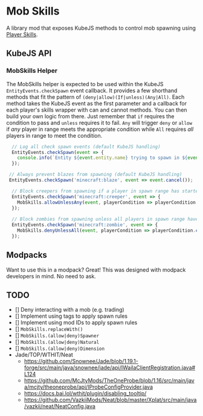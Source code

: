 # Mob Skills

A library mod that exposes KubeJS methods to control mob spawning
using [Player Skills](https://github.com/impleri/player-skills).

## KubeJS API

### MobSkills Helper

The MobSkills helper is expected to be used within the KubeJS `EntityEvents.checkSpawn` event callback. It provides a
few shorthand methods that fit the pattern of `(deny|allow)(If|unless)(Any|All)`. Each method takes the KubeJS event as
the first parameter and a callback for each player's skills wrapper with can and cannot methods. You can then build your
own logic from there. Just remember that `if` requires the condition to pass and `unless` requires it to fail. `Any`
will trigger
`deny` or `allow` if _any_ player in range meets the appropriate condition while `All` requires _all_ players in range
to meet the condition.

```js
  // Log all check spawn events (default KubeJS handling)
  EntityEvents.checkSpawn(event => {
    console.info(`Entity ${event.entity.name} trying to spawn in ${event.block.dimension} at ${event.block.pos.toShortString()}`);
  });

 // Always prevent blazes from spawning (default KubeJS handling)
 EntityEvents.checkSpawn('minecraft:blaze', event => event.cancel());

  // Block creepers from spawning if a player in spawn range has started the quest
  EntityEvents.checkSpawn('minecraft:creeper', event => {
    MobSkills.allowUnlessAny(event, playerCondition => playerCondition.can('skills:started_quest'));
  });
  
  // Block zombies from spawning unless all players in spawn range have started the quest
  EntityEvents.checkSpawn('minecraft:zombie', event => {
    MobSkills.denyUnlessAll(event, playerCondition => playerCondition.can('skills:started_quest'));
  });
```

## Modpacks

Want to use this in a modpack? Great! This was designed with modpack developers in mind. No need to ask.

## TODO

- [] Deny interacting with a mob (e.g. trading)
- [] Implement using tags to apply spawn rules
- [] Implement using mod IDs to apply spawn rules
- [] `MobSkills.replaceWith()`
- [] `MobSkills.(allow|deny)Spawner`
- [] `MobSkills.(allow|deny)Natural`
- [] `MobSkills.(allow|deny)Dimension`
- Jade/TOP/WTHIT/Neat
    - https://github.com/Snownee/Jade/blob/1.19.1-forge/src/main/java/snownee/jade/api/IWailaClientRegistration.java#L124
    - https://github.com/McJtyMods/TheOneProbe/blob/1.16/src/main/java/mcjty/theoneprobe/api/IProbeConfigProvider.java
    - https://docs.bai.lol/wthit/plugin/disabling_tooltip/
    - https://github.com/VazkiiMods/Neat/blob/master/Xplat/src/main/java/vazkii/neat/NeatConfig.java
